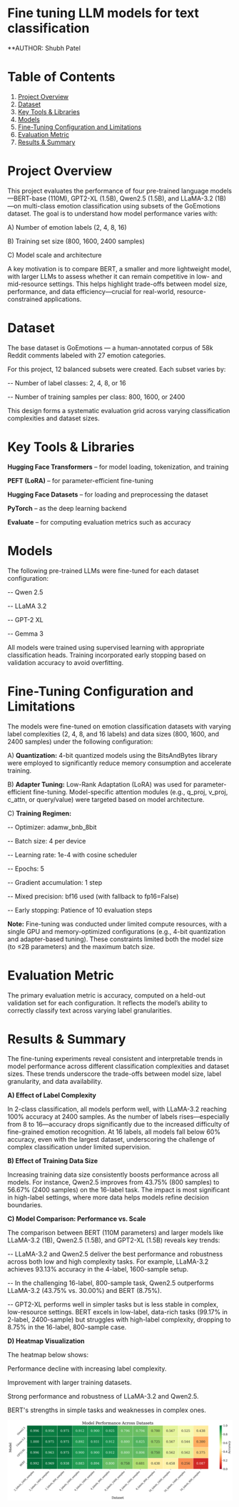 Fine tuning LLM models for text classification
===============================================

**AUTHOR: Shubh Patel



# Table of Contents
1. [Project Overview](#Project-Overview)
2. [Dataset](#Dataset-Source-And-Overview)
3. [Key Tools & Libraries](#key-Tools-&-Libraries)
4. [Models](#Models)
5. [Fine-Tuning Configuration and Limitations](#Fine-Tuning-Configuration-and-Limitations)
6. [Evaluation Metric](#Evaluation-Metric)
7. [Results & Summary](#Results-&-Summary)

# Project Overview

This project evaluates the performance of four pre-trained language models—BERT-base (110M), GPT2-XL (1.5B), Qwen2.5 (1.5B), and LLaMA-3.2 (1B)—on multi-class emotion classification using subsets of the GoEmotions dataset. The goal is to understand how model performance varies with:

A) Number of emotion labels (2, 4, 8, 16)

B) Training set size (800, 1600, 2400 samples)

C) Model scale and architecture

A key motivation is to compare BERT, a smaller and more lightweight model, with larger LLMs to assess whether it can remain competitive in low- and mid-resource settings. This helps highlight trade-offs between model size, performance, and data efficiency—crucial for real-world, resource-constrained applications.

# Dataset

The base dataset is GoEmotions — a human-annotated corpus of 58k Reddit comments labeled with 27 emotion categories.

For this project, 12 balanced subsets were created. Each subset varies by:

-- Number of label classes: 2, 4, 8, or 16

-- Number of training samples per class: 800, 1600, or 2400

This design forms a systematic evaluation grid across varying classification complexities and dataset sizes.

# Key Tools & Libraries

**Hugging Face Transformers** – for model loading, tokenization, and training

**PEFT (LoRA)** – for parameter-efficient fine-tuning

**Hugging Face Datasets** – for loading and preprocessing the dataset

**PyTorch** – as the deep learning backend

**Evaluate** – for computing evaluation metrics such as accuracy

# Models

The following pre-trained LLMs were fine-tuned for each dataset configuration:

-- Qwen 2.5

-- LLaMA 3.2

-- GPT-2 XL

-- Gemma 3

All models were trained using supervised learning with appropriate classification heads. Training incorporated early stopping based on validation accuracy to avoid overfitting.

# Fine-Tuning Configuration and Limitations

The models were fine-tuned on emotion classification datasets with varying label complexities (2, 4, 8, and 16 labels) and data sizes (800, 1600, and 2400 samples) under the following configuration:

A) **Quantization:** 4-bit quantized models using the BitsAndBytes library were employed to significantly reduce memory consumption and accelerate training.

B) **Adapter Tuning:** Low-Rank Adaptation (LoRA) was used for parameter-efficient fine-tuning. Model-specific attention modules (e.g., q_proj, v_proj, c_attn, or query/value) were targeted based on model architecture.

C) **Training Regimen:**

-- Optimizer: adamw_bnb_8bit

-- Batch size: 4 per device

-- Learning rate: 1e-4 with cosine scheduler

-- Epochs: 5

-- Gradient accumulation: 1 step

-- Mixed precision: bf16 used (with fallback to fp16=False)

-- Early stopping: Patience of 10 evaluation steps

**Note:** Fine-tuning was conducted under limited compute resources, with a single GPU and memory-optimized configurations (e.g., 4-bit quantization and adapter-based tuning). These constraints limited both the model size (to ≤2B parameters) and the maximum batch size.

# Evaluation Metric

The primary evaluation metric is accuracy, computed on a held-out validation set for each configuration. It reflects the model’s ability to correctly classify text across varying label granularities.

# Results & Summary

The fine-tuning experiments reveal consistent and interpretable trends in model performance across different classification complexities and dataset sizes. These trends underscore the trade-offs between model size, label granularity, and data availability.

**A) Effect of Label Complexity**

In 2-class classification, all models perform well, with LLaMA-3.2 reaching 100% accuracy at 2400 samples. As the number of labels rises—especially from 8 to 16—accuracy drops significantly due to the increased difficulty of fine-grained emotion recognition. At 16 labels, all models fall below 60% accuracy, even with the largest dataset, underscoring the challenge of complex classification under limited supervision.

**B) Effect of Training Data Size**

Increasing training data size consistently boosts performance across all models. For instance, Qwen2.5 improves from 43.75% (800 samples) to 56.67% (2400 samples) on the 16-label task. The impact is most significant in high-label settings, where more data helps models refine decision boundaries.

**C) Model Comparison: Performance vs. Scale**

The comparison between BERT (110M parameters) and larger models like LLaMA-3.2 (1B), Qwen2.5 (1.5B), and GPT2-XL (1.5B) reveals key trends:

-- LLaMA-3.2 and Qwen2.5 deliver the best performance and robustness across both low and high complexity tasks. For example, LLaMA-3.2 achieves 93.13% accuracy in the 4-label, 1600-sample setup.

-- In the challenging 16-label, 800-sample task, Qwen2.5 outperforms LLaMA-3.2 (43.75% vs. 30.00%) and BERT (8.75%).

-- GPT2-XL performs well in simpler tasks but is less stable in complex, low-resource settings. BERT excels in low-label, data-rich tasks (99.17% in 2-label, 2400-sample) but struggles with high-label complexity, dropping to 8.75% in the 16-label, 800-sample case.

**D) Heatmap Visualization**

The heatmap below shows:

Performance decline with increasing label complexity.

Improvement with larger training datasets.

Strong performance and robustness of LLaMA-3.2 and Qwen2.5.

BERT's strengths in simple tasks and weaknesses in complex ones.

![Model_Performnace](Model_Performance.png)
